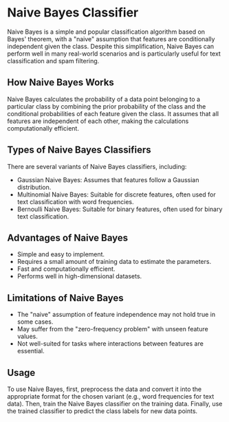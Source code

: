# Naive Bayes Classifier

Naive Bayes is a simple and popular classification algorithm based on Bayes' theorem, with a "naive" assumption that features are conditionally independent given the class. Despite this simplification, Naive Bayes can perform well in many real-world scenarios and is particularly useful for text classification and spam filtering.

## How Naive Bayes Works

Naive Bayes calculates the probability of a data point belonging to a particular class by combining the prior probability of the class and the conditional probabilities of each feature given the class. It assumes that all features are independent of each other, making the calculations computationally efficient.

## Types of Naive Bayes Classifiers

There are several variants of Naive Bayes classifiers, including:
- Gaussian Naive Bayes: Assumes that features follow a Gaussian distribution.
- Multinomial Naive Bayes: Suitable for discrete features, often used for text classification with word frequencies.
- Bernoulli Naive Bayes: Suitable for binary features, often used for binary text classification.

## Advantages of Naive Bayes

- Simple and easy to implement.
- Requires a small amount of training data to estimate the parameters.
- Fast and computationally efficient.
- Performs well in high-dimensional datasets.

## Limitations of Naive Bayes

- The "naive" assumption of feature independence may not hold true in some cases.
- May suffer from the "zero-frequency problem" with unseen feature values.
- Not well-suited for tasks where interactions between features are essential.

## Usage

To use Naive Bayes, first, preprocess the data and convert it into the appropriate format for the chosen variant (e.g., word frequencies for text data). Then, train the Naive Bayes classifier on the training data. Finally, use the trained classifier to predict the class labels for new data points.
